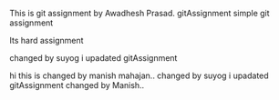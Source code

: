 This is git assignment by Awadhesh Prasad.
gitAssignment
simple git assignment


Its hard assignment

changed by suyog
 i upadated gitAssignment

hi this is changed by manish mahajan..
changed by suyog
 i upadated gitAssignment
changed by Manish..



